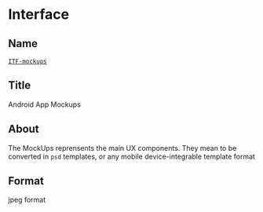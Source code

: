 # Interface

## Name
[`ITF-mockups`]()

## Title
Android App Mockups

## About
The MockUps reprensents the main UX components. They mean to be converted in `psd` templates,
or any mobile device-integrable template format

## Format
jpeg format

